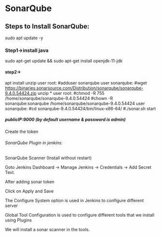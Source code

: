 # SonarQube
## Steps to Install SonarQube:
sudo apt update -y
### Step1->install java
sudo apt-get update && sudo apt-get install openjdk-11-jdk
#### step2->
apt install unzip
user root:
#adduser sonarqube
user sonarqube:
#wget https://binaries.sonarsource.com/Distribution/sonarqube/sonarqube-9.4.0.54424.zip
unzip *
user root:
#chmod -R 755 /home/sonarqube/sonarqube-9.4.0.54424
#chown -R sonarqube:sonarqube /home/sonarqube/sonarqube-9.4.0.54424
user sonarqube:
#cd sonarqube-9.4.0.54424/bin/linux-x86-64/
#./sonar.sh start

##### publicIP:9000 (by default username & password is admin)
Create the token

###### SonarQube Plugin in jenkins:
SonarQube Scanner (Install without restart)

Goto Jenkins Dashboard → Manage Jenkins → Credentials → Add Secret Text. 

After adding sonar token

Click on Apply and Save

The Configure System option is used in Jenkins to configure different server

Global Tool Configuration is used to configure different tools that we install using Plugins

We will install a sonar scanner in the tools.

